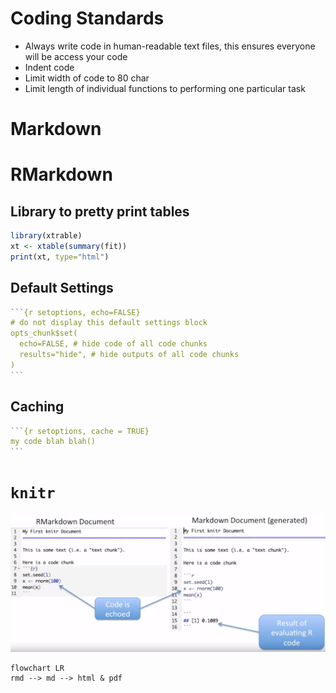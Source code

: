 # Coding Standards

- Always write code in human-readable text files, this ensures everyone will be access your code
- Indent code
- Limit width of code to 80 char
- Limit length of individual functions to performing one particular task

# Markdown



# RMarkdown

## Library to pretty print tables

```R
library(xtrable)
xt <- xtable(summary(fit))
print(xt, type="html")
```

## Default Settings

````R
```{r setoptions, echo=FALSE}
# do not display this default settings block
opts_chunk$set(
  echo=FALSE, # hide code of all code chunks
  results="hide", # hide outputs of all code chunks
)
```
````

## Caching

````R
```{r setoptions, cache = TRUE}
my code blah blah()
```
````

# `knitr`

![image-20230119120250439](assets/image-20230119120250439.png)

```mermaid
flowchart LR
rmd --> md --> html & pdf
```
